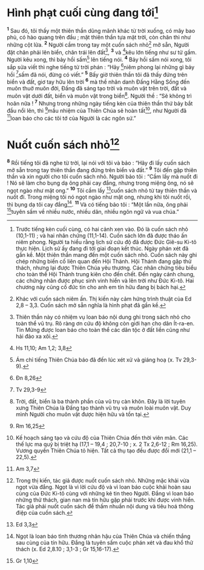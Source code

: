 # Hình phạt cuối cùng đang tới[^1-3cc84659-a417-443e-9e4e-23f15eb7963d]
<sup><b>1</b></sup> Sau đó, tôi thấy một thiên thần dũng mãnh khác từ trời xuống, có mây bao phủ, có hào quang trên đầu ; mặt thiên thần tựa mặt trời, còn chân thì như những cột lửa. <sup><b>2</b></sup> Người cầm trong tay một cuốn sách nhỏ[^2-3cc84659-a417-443e-9e4e-23f15eb7963d] mở sẵn, Người đặt chân phải lên biển, chân trái lên đất[^3-3cc84659-a417-443e-9e4e-23f15eb7963d], <sup><b>3</b></sup> và [^1@-3cc84659-a417-443e-9e4e-23f15eb7963d]kêu lớn tiếng như sư tử gầm. Người kêu xong, thì bảy hồi sấm[^4-3cc84659-a417-443e-9e4e-23f15eb7963d] lên tiếng nói. <sup><b>4</b></sup> Bảy hồi sấm nói xong, tôi sắp sửa viết thì nghe tiếng từ trời phán : “Hãy [^2@-3cc84659-a417-443e-9e4e-23f15eb7963d]niêm phong lại những gì bảy hồi [^3@-3cc84659-a417-443e-9e4e-23f15eb7963d]sấm đã nói, đừng có viết.” <sup><b>5</b></sup> Bấy giờ thiên thần tôi đã thấy đứng trên biển và đất, giơ tay hữu lên trời <sup><b>6</b></sup> mà thề nhân danh Đấng Hằng Sống đến muôn thuở muôn đời, Đấng đã sáng tạo trời và muôn vật trên trời, đất và muôn vật dưới đất, biển và muôn vật trong biển[^5-3cc84659-a417-443e-9e4e-23f15eb7963d]. Người thề : “Sẽ không trì hoãn nữa ! <sup><b>7</b></sup> Nhưng trong những ngày tiếng kèn của thiên thần thứ bảy bắt đầu nổi lên, thì [^4@-3cc84659-a417-443e-9e4e-23f15eb7963d]mầu nhiệm của Thiên Chúa sẽ hoàn tất[^6-3cc84659-a417-443e-9e4e-23f15eb7963d], như Người đã [^5@-3cc84659-a417-443e-9e4e-23f15eb7963d]loan báo cho các tôi tớ của Người là các ngôn sứ.”


# Nuốt cuốn sách nhỏ[^7-3cc84659-a417-443e-9e4e-23f15eb7963d]
<sup><b>8</b></sup> Rồi tiếng tôi đã nghe từ trời, lại nói với tôi và bảo : “Hãy đi lấy cuốn sách mở sẵn trong tay thiên thần đang đứng trên biển và đất.” <sup><b>9</b></sup> Tôi đến gặp thiên thần và xin người cho tôi cuốn sách nhỏ. Người bảo tôi : “Cầm lấy mà nuốt đi ! Nó sẽ làm cho bụng dạ ông phải cay đắng, nhưng trong miệng ông, nó sẽ ngọt ngào như mật ong.” <sup><b>10</b></sup> Tôi cầm lấy [^6@-3cc84659-a417-443e-9e4e-23f15eb7963d]cuốn sách nhỏ từ tay thiên thần và nuốt đi. Trong miệng tôi nó ngọt ngào như mật ong, nhưng khi tôi nuốt rồi, thì bụng dạ tôi cay đắng[^8-3cc84659-a417-443e-9e4e-23f15eb7963d]. <sup><b>11</b></sup> Và có tiếng bảo tôi : “Một lần nữa, ông phải [^7@-3cc84659-a417-443e-9e4e-23f15eb7963d]tuyên sấm về nhiều nước, nhiều dân, nhiều ngôn ngữ và vua chúa.”

[^1-3cc84659-a417-443e-9e4e-23f15eb7963d]: Trước tiếng kèn cuối cùng, có hai cảnh xen vào. Đó là cuốn sách nhỏ (10,1-11) ; và hai nhân chứng (11,1-14). Cuốn sách lớn đã được tháo ấn niêm phong. Người ta hiểu rằng lịch sử cứu độ đã được Đức Giê-su Ki-tô thực hiện. Lịch sử ấy đang đi tới giai đoạn kết thúc. Ngày phán xét đã gần kề. Một thiên thần mang đến một cuốn sách nhỏ. Cuốn sách này ghi chép những biến cố liên quan đến Hội Thánh. Hội Thánh đang gặp thử thách, nhưng lại được Thiên Chúa yêu thương. Các nhân chứng tiêu biểu cho toàn thể Hội Thánh trung kiên cho đến chết. Đến ngày cánh chung, các chứng nhân được phục sinh vinh hiển và lên trời như Đức Ki-tô. Hai chương này củng cố đức tin cho anh em tín hữu đang bị bách hại.
[^2-3cc84659-a417-443e-9e4e-23f15eb7963d]: Khác với cuốn sách niêm ấn. Thị kiến này cảm hứng trình thuật của Ed 2,8 – 3,3. Cuốn sách mở sẵn nghĩa là hình phạt đã gần kề.
[^3-3cc84659-a417-443e-9e4e-23f15eb7963d]: Thiên thần này có nhiệm vụ loan báo nội dung ghi trong sách nhỏ cho toàn thể vũ trụ. Rõ ràng ơn cứu độ không còn giới hạn cho dân Ít-ra-en. Tin Mừng được loan báo cho toàn thể các dân tộc ở đất liền cũng như hải đảo xa xôi.
[^4-3cc84659-a417-443e-9e4e-23f15eb7963d]: Ám chỉ tiếng Thiên Chúa báo đã đến lúc xét xử và giáng hoạ (x. Tv 29,3-9).
[^5-3cc84659-a417-443e-9e4e-23f15eb7963d]: Trời, đất, biển là ba thành phần của vũ trụ càn khôn. Đây là lời tuyên xưng Thiên Chúa là Đấng tạo thành vũ trụ và muôn loài muôn vật. Duy mình Người cho muôn vật được hiện hữu và tồn tại.
[^6-3cc84659-a417-443e-9e4e-23f15eb7963d]: Kế hoạch sáng tạo và cứu độ của Thiên Chúa đến thời viên mãn. Các thế lực ma quỷ bị triệt hạ (17,1 – 19,4 ; 20,7-10 ; x. 2 Tx 2,6-12 ; Rm 16,25). Vương quyền Thiên Chúa tỏ hiện. Tất cả thụ tạo đều được đổi mới (21,1 – 22,5).
[^7-3cc84659-a417-443e-9e4e-23f15eb7963d]: Trong thị kiến, tác giả được nuốt cuốn sách nhỏ. Những mặc khải vừa ngọt vừa đắng. Ngọt là vì lời cứu độ và vì loan báo cuộc khải hoàn sau cùng của Đức Ki-tô cùng với những kẻ tin theo Người. Đắng vì loan báo những thử thách, gian nan mà tín hữu gặp phải trước khi được vinh hiển. Tác giả phải nuốt cuốn sách để thấm nhuần nội dung và tiêu hoá thông điệp của cuốn sách.
[^8-3cc84659-a417-443e-9e4e-23f15eb7963d]: Ngọt là loan báo tình thương nhân hậu của Thiên Chúa và chiến thắng sau cùng của tín hữu. Đắng là tuyên sấm cuộc phán xét và đau khổ thử thách (x. Ed 2,8.10 ; 3,1-3 ; Gr 15,16-17).
[^1@-3cc84659-a417-443e-9e4e-23f15eb7963d]: Hs 11,10; Am 1,2; 3,8
[^2@-3cc84659-a417-443e-9e4e-23f15eb7963d]: Đn 8,26
[^3@-3cc84659-a417-443e-9e4e-23f15eb7963d]: Tv 29,3-9
[^4@-3cc84659-a417-443e-9e4e-23f15eb7963d]: Rm 16,25
[^5@-3cc84659-a417-443e-9e4e-23f15eb7963d]: Am 3,7
[^6@-3cc84659-a417-443e-9e4e-23f15eb7963d]: Ed 3,3
[^7@-3cc84659-a417-443e-9e4e-23f15eb7963d]: Gr 1,10